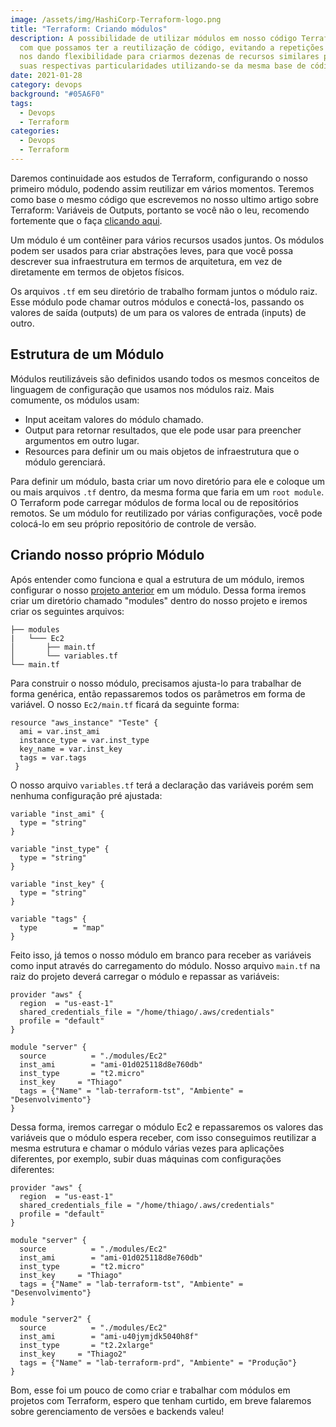 ```yaml
---
image: /assets/img/HashiCorp-Terraform-logo.png
title: "Terraform: Criando módulos"
description: A possibilidade de utilizar módulos em nosso código Terraform faz
  com que possamos ter a reutilização de código, evitando a repetições bem como
  nos dando flexibilidade para criarmos dezenas de recursos similares porém com
  suas respectivas particularidades utilizando-se da mesma base de código.
date: 2021-01-28
category: devops
background: "#05A6F0"
tags:
  - Devops
  - Terraform
categories:
  - Devops
  - Terraform
---
```

Daremos continuidade aos estudos de Terraform, configurando o nosso primeiro módulo, podendo assim reutilizar em vários momentos. Teremos como base o mesmo código que escrevemos no nosso ultimo artigo sobre Terraform: Variáveis de Outputs, portanto se você não o leu, recomendo fortemente que o faça [clicando aqui](https://thiagoalexandria.com.br/terraform-variaveis-e-outputs/).

Um módulo é um contêiner para vários recursos usados ​​juntos. Os módulos podem ser usados ​​para criar abstrações leves, para que você possa descrever sua infraestrutura em termos de arquitetura, em vez de diretamente em termos de objetos físicos.

Os arquivos `.tf` em seu diretório de trabalho formam juntos o módulo raiz. Esse módulo pode chamar outros módulos e conectá-los, passando os valores de saída (outputs) de um para os valores de entrada (inputs) de outro.

## Estrutura de um Módulo

Módulos reutilizáveis ​​são definidos usando todos os mesmos conceitos de linguagem de configuração que usamos nos módulos raiz. Mais comumente, os módulos usam:

* Input  aceitam valores do módulo chamado.
* Output para retornar resultados, que ele pode usar para preencher argumentos em outro lugar.
* Resources para definir um ou mais objetos de infraestrutura que o módulo gerenciará.

Para definir um módulo, basta criar um novo diretório para ele e coloque um ou mais arquivos `.tf` dentro, da mesma forma que faria em um `root module`. O Terraform pode carregar módulos de forma local ou de repositórios remotos. Se um módulo for reutilizado por várias configurações, você pode colocá-lo em seu próprio repositório de controle de versão.

## Criando nosso próprio Módulo

Após entender como funciona e qual a estrutura de um módulo, iremos configurar o nosso [projeto anterior](https://thiagoalexandria.com.br/terraform-variaveis-e-outputs/) em um módulo. Dessa forma iremos criar um diretório chamado "modules" dentro do nosso projeto e iremos criar os seguintes arquivos:

```
├── modules
|   └─── Ec2
│       ├── main.tf
│       └── variables.tf
└── main.tf
```

Para construir o nosso módulo, precisamos ajusta-lo para trabalhar de forma genérica, então repassaremos todos os parâmetros em forma de variável. O nosso `Ec2/main.tf` ficará da seguinte forma:

```
resource "aws_instance" "Teste" {
  ami = var.inst_ami
  instance_type = var.inst_type
  key_name = var.inst_key
  tags = var.tags
 }
```

O nosso arquivo `variables.tf` terá a declaração das variáveis porém sem nenhuma configuração pré ajustada:

```
variable "inst_ami" {
  type = "string"
}

variable "inst_type" {
  type = "string"
}

variable "inst_key" {
  type = "string"
}

variable "tags" {
  type        = "map"
}
```

Feito isso, já temos o nosso módulo em branco para receber as variáveis como input através do carregamento do módulo. Nosso arquivo `main.tf` na raiz do projeto deverá carregar o módulo e repassar as variáveis:

```
provider "aws" {
  region  = "us-east-1"
  shared_credentials_file = "/home/thiago/.aws/credentials"
  profile = "default"
}

module "server" {
  source          = "./modules/Ec2"
  inst_ami        = "ami-01d025118d8e760db"
  inst_type       = "t2.micro"
  inst_key     = "Thiago"
  tags = {"Name" = "lab-terraform-tst", "Ambiente" = "Desenvolvimento"}
}
```

Dessa forma, iremos carregar o módulo Ec2 e repassaremos os valores das variáveis que o módulo espera receber, com isso conseguimos reutilizar a mesma estrutura e chamar o módulo várias vezes para aplicações diferentes, por exemplo, subir duas máquinas com configurações diferentes:

```
provider "aws" {
  region  = "us-east-1"
  shared_credentials_file = "/home/thiago/.aws/credentials"
  profile = "default"
}

module "server" {
  source          = "./modules/Ec2"
  inst_ami        = "ami-01d025118d8e760db"
  inst_type       = "t2.micro"
  inst_key     = "Thiago"
  tags = {"Name" = "lab-terraform-tst", "Ambiente" = "Desenvolvimento"}
}

module "server2" {
  source          = "./modules/Ec2"
  inst_ami        = "ami-u40jymjdk5040h8f"
  inst_type       = "t2.2xlarge"
  inst_key     = "Thiago2"
  tags = {"Name" = "lab-terraform-prd", "Ambiente" = "Produção"}
}
```

Bom, esse foi um pouco de como criar e trabalhar com módulos em projetos com Terraform, espero que tenham curtido, em breve falaremos sobre gerenciamento de versões e backends valeu!